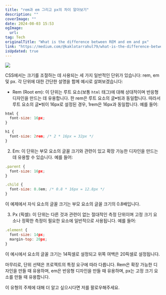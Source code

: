 ```yaml
---
title: "rem과 em 그리고 px의 차이 알아보기"
description: ""
coverImage: ""
date: 2024-08-03 15:53
ogImage:
  url:
tag: Tech
originalTitle: "What is the difference between REM and em and px"
link: "https://medium.com/@kaklotarrahul79/what-is-the-difference-between-rem-and-em-and-px-254536986671"
isUpdated: true
---
```


<img src="/assets/img/WhatisthedifferencebetweenREMandemandpx_0.png" />

CSS에서는 크기를 조절하는 데 사용되는 세 가지 일반적인 단위가 있습니다: rem, em 및 px. 각 단위에 대한 간단한 설명을 함께 예시로 살펴보겠습니다:

- Rem (Root em): 이 단위는 루트 요소(보통 `html` 태그)에 대해 상대적이며 반응형 디자인을 만드는 데 유용합니다. 한 rem은 루트 요소의 글ꔷ씪과 동일합니다. 따라서 루트 요소의 글ꔷ씪이 16px로 설정된 경우, 1rem은 16px과 동일합니다. 예를 들어:

```js
html {
  font-size: 16px;
}

h1 {
  font-size: 2rem; /* 2 * 16px = 32px */
}
```

<!-- seedividend - 사각형 -->

<ins class="adsbygoogle"
     style="display:block"
     data-ad-client="ca-pub-4877378276818686"
     data-ad-slot="1898504329"
     data-ad-format="auto"
     data-full-width-responsive="true"></ins>

<script>
     (adsbygoogle = window.adsbygoogle || []).push({});
</script>

2. Em: 이 단위는 부모 요소의 글꼴 크기와 관련이 있고 확장 가능한 디자인을 만드는 데 유용할 수 있습니다. 예를 들어:

```js
.parent {
  font-size: 16px;
}

.child {
  font-size: 0.8em; /* 0.8 * 16px = 12.8px */
}
```

이 예제에서 자식 요소의 글꼴 크기는 부모 요소의 글꼴 크기의 0.8배입니다.

3. Px (픽셀): 이 단위는 다른 것과 관련이 없는 절대적인 측정 단위이며 고정 크기 요소나 정확한 측정이 필요한 요소에 일반적으로 사용됩니다. 예를 들어:

<!-- seedividend - 사각형 -->

<ins class="adsbygoogle"
     style="display:block"
     data-ad-client="ca-pub-4877378276818686"
     data-ad-slot="1898504329"
     data-ad-format="auto"
     data-full-width-responsive="true"></ins>

<script>
     (adsbygoogle = window.adsbygoogle || []).push({});
</script>

```js
.element {
  font-size: 14px;
  margin-top: 20px;
}
```

이 예시에서 요소의 글꼴 크기는 14픽셀로 설정되고 위쪽 여백은 20픽셀로 설정됩니다.

마무리로, 단위 선택은 프로젝트의 특정 요구에 따라 다릅니다. Rem은 확장 가능한 디자인을 만들 때 유용하며, em은 반응형 디자인을 만들 때 유용하며, px는 고정 크기 요소를 만들 때 유용합니다.

이 유형의 주제에 대해 더 알고 싶으시다면 저를 팔로우해주세요.

